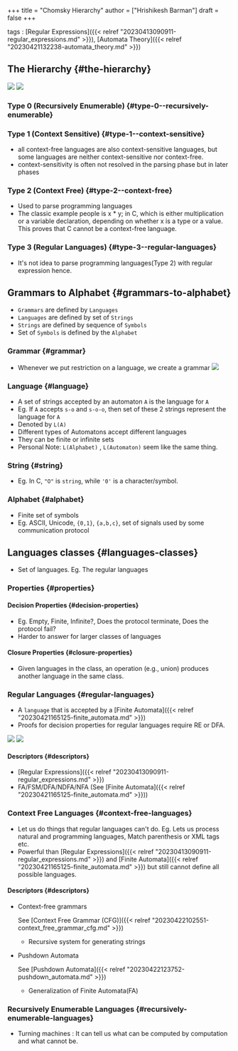 +++
title = "Chomsky Hierarchy"
author = ["Hrishikesh Barman"]
draft = false
+++

tags
: [Regular Expressions]({{< relref "20230413090911-regular_expressions.md" >}}), [Automata Theory]({{< relref "20230421132238-automata_theory.md" >}})


## The Hierarchy {#the-hierarchy}

![](/ox-hugo/20230413090911-regular_expressions-2035335085.png)
![](/ox-hugo/20230421154510-chomsky_hierarchy-1981082395.png)


### Type 0 (Recursively Enumerable) {#type-0--recursively-enumerable}


### Type 1 (Context Sensitive) {#type-1--context-sensitive}

-   all context-free languages are also context-sensitive languages, but some languages are neither context-sensitive nor context-free.
-   context-sensitivity is often not resolved in the parsing phase but in later phases


### Type 2 (Context Free) {#type-2--context-free}

-   Used to parse programming languages
-   The classic example people is x \* y; in C, which is either multiplication or a variable declaration, depending on whether x is a type or a value. This proves that C cannot be a context-free language.


### Type 3 (Regular Languages) {#type-3--regular-languages}

-   It's not idea to parse programming languages(Type 2) with regular expression hence.


## Grammars to Alphabet {#grammars-to-alphabet}

-   `Grammars` are defined by `Languages`
-   `Languages` are defined by set of `Strings`
-   `Strings` are defined by sequence of `Symbols`
-   Set of `Symbols` is defined by the `Alphabet`


### Grammar {#grammar}

-   Whenever we put restriction on a language, we create a grammar
    ![](/ox-hugo/20230421154510-chomsky_hierarchy-4440614.png)


### Language {#language}

-   A set of strings accepted by an automaton `A` is the language for `A`
-   Eg. If `A` accepts `s-o` and `s-o-o`, then set of these 2 strings represent the language for `A`
-   Denoted by `L(A)`
-   Different types of Automatons accept different languages
-   They can be finite or infinite sets
-   Personal Note: `L(Alphabet)` , `L(Automaton)` seem like the same thing.


### String {#string}

-   Eg. In C, `"O"` is `string`, while `'0'` is a character/symbol.


### Alphabet {#alphabet}

-   Finite set of symbols
-   Eg. ASCII, Unicode, `{0,1}`, `{a,b,c}`, set of signals used by some communication protocol


## Languages classes {#languages-classes}

-   Set of languages. Eg. The regular languages


### Properties {#properties}


#### Decision Properties {#decision-properties}

-   Eg. Empty, Finite, Infinite?, Does the protocol terminate, Does the protocol fail?
-   Harder to answer for larger classes of languages


#### Closure Properties {#closure-properties}

-   Given languages in the class, an operation (e.g., union) produces another language in the same class.


### Regular Languages {#regular-languages}

-   A `language` that is accepted by a [Finite Automata]({{< relref "20230421165125-finite_automata.md" >}})
-   Proofs for decision properties for regular languages require RE or DFA.

![](/ox-hugo/20230421154510-chomsky_hierarchy-2069183308.png)
![](/ox-hugo/20230421154510-chomsky_hierarchy-1178592700.png)


#### Descriptors {#descriptors}

-   [Regular Expressions]({{< relref "20230413090911-regular_expressions.md" >}})
-   FA/FSM/DFA/NDFA/NFA (See [Finite Automata]({{< relref "20230421165125-finite_automata.md" >}}))


### Context Free Languages {#context-free-languages}

-   Let us do things that regular languages can't do. Eg. Lets us process natural and programming languages, Match parenthesis or XML tags etc.
-   Powerful than [Regular Expressions]({{< relref "20230413090911-regular_expressions.md" >}}) and [Finite Automata]({{< relref "20230421165125-finite_automata.md" >}}) but still cannot define all possible languages.


#### Descriptors {#descriptors}

<!--list-separator-->

-  Context-free grammars

    See [Context Free Grammar (CFG)]({{< relref "20230422102551-context_free_grammar_cfg.md" >}})

    -   Recursive system for generating strings

<!--list-separator-->

-  Pushdown Automata

    See [Pushdown Automata]({{< relref "20230422123752-pushdown_automata.md" >}})

    -   Generalization of Finite Automata(FA)


### Recursively Enumerable Languages {#recursively-enumerable-languages}

-   Turning machines : It can tell us what can be computed by computation and what cannot be.
